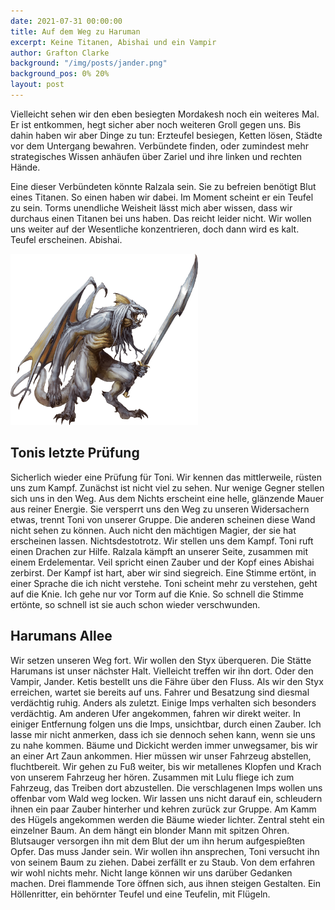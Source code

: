```yaml
---
date: 2021-07-31 00:00:00
title: Auf dem Weg zu Haruman
excerpt: Keine Titanen, Abishai und ein Vampir
author: Grafton Clarke
background: "/img/posts/jander.png"
background_pos: 0% 20%
layout: post
---
```


Vielleicht sehen wir den eben besiegten Mordakesh noch ein weiteres Mal. Er ist
entkommen, hegt sicher aber noch weiteren Groll gegen uns. Bis dahin haben wir
aber Dinge zu tun: Erzteufel besiegen, Ketten lösen, Städte vor dem Untergang
bewahren. Verbündete finden, oder zumindest mehr strategisches Wissen anhäufen
über Zariel und ihre linken und rechten Hände.

Eine dieser Verbündeten könnte Ralzala sein. Sie zu befreien benötigt Blut eines
Titanen. So einen haben wir dabei. Im Moment scheint er ein Teufel zu sein.
Torms unendliche Weisheit lässt mich aber wissen, dass wir durchaus einen
Titanen bei uns haben. Das reicht leider nicht. Wir wollen uns weiter auf der
Wesentliche konzentrieren, doch dann wird es kalt. Teufel erscheinen. Abishai.

![Abishai](/img/posts/abishai.png)

## Tonis letzte Prüfung

Sicherlich wieder eine Prüfung für Toni. Wir kennen das mittlerweile, rüsten uns
zum Kampf. Zunächst ist nicht viel zu sehen. Nur wenige Gegner stellen sich uns
in den Weg. Aus dem Nichts erscheint eine helle, glänzende Mauer aus reiner
Energie. Sie versperrt uns den Weg zu unseren Widersachern etwas, trennt Toni
von unserer Gruppe. Die anderen scheinen diese Wand nicht sehen zu können. Auch
nicht den mächtigen Magier, der sie hat erscheinen lassen. Nichtsdestotrotz. Wir
stellen uns dem Kampf. Toni ruft einen Drachen zur Hilfe. Ralzala kämpft an
unserer Seite, zusammen mit einem Erdelementar. Veil spricht einen Zauber und
der Kopf eines Abishai zerbirst. Der Kampf ist hart, aber wir sind siegreich.
Eine Stimme ertönt, in einer Sprache die ich nicht verstehe. Toni scheint mehr
zu verstehen, geht auf die Knie. Ich gehe nur vor Torm auf die Knie. So schnell
die Stimme ertönte, so schnell ist sie auch schon wieder verschwunden.

## Harumans Allee

Wir setzen unseren Weg fort. Wir wollen den Styx überqueren. Die Stätte Harumans
ist unser nächster Halt. Vielleicht treffen wir ihn dort. Oder den Vampir,
Jander. Ketis bestellt uns die Fähre über den Fluss. Als wir den Styx erreichen,
wartet sie bereits auf uns. Fahrer und Besatzung sind diesmal verdächtig ruhig.
Anders als zuletzt. Einige Imps verhalten sich besonders verdächtig. Am anderen
Ufer angekommen, fahren wir direkt weiter. In einiger Entfernung folgen uns die
Imps, unsichtbar, durch einen Zauber. Ich lasse mir nicht anmerken, dass ich sie
dennoch sehen kann, wenn sie uns zu nahe kommen. Bäume und Dickicht werden immer
unwegsamer, bis wir an einer Art Zaun ankommen. Hier müssen wir unser Fahrzeug
abstellen, fluchtbereit. Wir gehen zu Fuß weiter, bis wir metallenes Klopfen und
Krach von unserem Fahrzeug her hören. Zusammen mit Lulu fliege ich zum Fahrzeug,
das Treiben dort abzustellen. Die verschlagenen Imps wollen uns offenbar vom
Wald weg locken. Wir lassen uns nicht darauf ein, schleudern ihnen ein paar
Zauber hinterher und kehren zurück zur Gruppe. Am Kamm des Hügels angekommen
werden die Bäume wieder lichter. Zentral steht ein einzelner Baum. An dem hängt
ein blonder Mann mit spitzen Ohren. Blutsauger versorgen ihn mit dem Blut der um
ihn herum aufgespießten Opfer. Das muss Jander sein. Wir wollen ihn ansprechen,
Toni versucht ihn von seinem Baum zu ziehen. Dabei zerfällt er zu Staub. Von dem
erfahren wir wohl nichts mehr. Nicht lange können wir uns darüber Gedanken
machen. Drei flammende Tore öffnen sich, aus ihnen steigen Gestalten. Ein
Höllenritter, ein behörnter Teufel und eine Teufelin, mit Flügeln.
